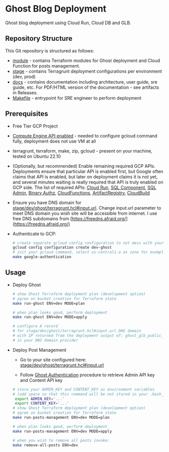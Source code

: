 # Ghost Blog Deployment

Ghost blog deployment using Cloud Run, Cloud DB and GLB.

## Repository Structure

This Git repository is structured as follows:

* [module](module) - contains Terraform modules for Ghost deployment and Cloud Function for posts management.
* [stage](stage) - contains Terragrunt deployment configurations per environment (dev, prod)
* [docs](docs) - contains documentation including architecture, user guide, sre guide, etc. For PDF/HTML version of the documentation - see artifacts in Releases.
* [Makefile](Makefile) - entrypoint for SRE engineer to perform deployment

## Prerequisites

* Free Tier GCP Project
* [Compute Engine API enabled](https://console.cloud.google.com/apis/library/compute.googleapis.com) - needed to configure gcloud command fully, deployment does not use VM at all
* terragrunt, terraform, make, zip, gcloud - present on your machine, tested on Ubuntu 22.10
* (Optionally, but recommended) Enable remaining required GCP APIs. Deployments ensure that particular API is enabled first, but Google often claims that API is enabled, but later on deployment claims it is not yet, and several minutes waiting is really required that API is truly enabled on GCP side.
The list of required APIs: [Cloud Run](https://console.cloud.google.com/apis/library/run.googleapis.com), [SQL Component](https://console.cloud.google.com/apis/library/sql-component.googleapis.com), [SQL Admin](https://console.cloud.google.com/apis/library/sqladmin.googleapis.com), [Binary Authz](https://console.cloud.google.com/apis/library/binaryauthorization.googleapis.com), [CloudFunctions](https://console.cloud.google.com/apis/library/cloudfunctions.googleapis.com), [ArtifactRegistry](https://console.cloud.google.com/apis/library/artifactregistry.googleapis.com), [CloudBuild](https://console.cloud.google.com/apis/library/cloudbuild.googleapis.com)
* Ensure you have DNS domain for [stage/dev/ghost/terragrunt.hcl#input.url](stage/dev/ghost/terragrunt.hcl). Change input.url parameter to meet DNS domain you wish site will be accessible from internet. I use free DNS subdomains from [https://freedns.afraid.org/](https://freedns.afraid.org/)

* Authenticate to GCP:

  ```bash
  # create separate gcloud config configuration to not mess with your current config
  gcloud config configuration create dev-ghost
  # init your gcloud command, select us-central1-a as zone for example
  make google-authentication
  ```

## Usage

* Deploy Ghost

    ```bash
    # show Ghost Terraform deployment plan (development option)
    # agree on bucket creation for Terraform state
    make run-ghost ENV=dev MODE=plan

    # when plan looks good, perform deployment
    make run-ghost ENV=dev MODE=apply

    # configure A record
    # for stage/dev/ghost/terragrunt.hcl#input.url DNS domain
    # with IP returned from the deployment output of: ghost_glb_public_ip
    # in your DNS domain provider
    ```

* Deploy Post Management

  * Go to your site configured here: [stage/dev/ghost/terragrunt.hcl#input.url](stage/dev/ghost/terragrunt.hcl)

  * Follow [Ghost Authentication](https://ghost.org/docs/admin-api/javascript/#authentication) procedure to retrieve Admin API key and Content API key

  ```bash
  # store your ADMIN_KEY and CONTENT_KEY as environment variables
  # (add space so that this command will be not stored in your .bash_history)
   export ADMIN_KEY='...'
   export CONTENT_KEY='...'
  # show Ghost Terraform deployment plan (development option)
  # agree on bucket creation for Terraform state
  make run-posts-management ENV=dev MODE=plan

  # when plan looks good, perform deployment
  make run-posts-management ENV=dev MODE=apply

  # when you wish to remove all posts invoke:
  make remove-all-posts ENV=dev
  ```
